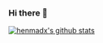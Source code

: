 ### Hi there 👋

<!--
**henmadx/henmadx** is a ✨ _special_ ✨ repository because its `README.md` (this file) appears on your GitHub profile.

Here are some ideas to get you started:

- 🔭 I’m currently working on ...
- 🌱 I’m currently learning ...
- 👯 I’m looking to collaborate on ...
- 🤔 I’m looking for help with ...
- 💬 Ask me about ...
- 📫 How to reach me: ...
- 😄 Pronouns: ...
- ⚡ Fun fact: ...
-->

[![henmadx's github stats](https://github-readme-stats.vercel.app/api?username=henmadx&count_private=true&show_icons=true)](https://github.com/anuraghazra/github-readme-stats)
